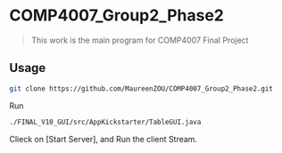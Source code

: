 # COMP4007_Group2_Phase2
> This work is the main program for COMP4007 Final Project

## Usage

```sh
git clone https://github.com/MaureenZOU/COMP4007_Group2_Phase2.git
```

Run
```sh
./FINAL_V10_GUI/src/AppKickstarter/TableGUI.java
```

Clieck on [Start Server], and Run the client Stream.

